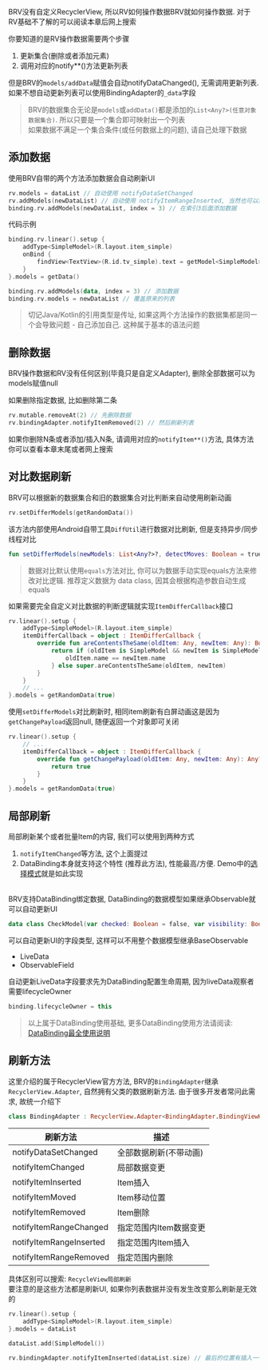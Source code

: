 
BRV没有自定义RecyclerView, 所以RV如何操作数据BRV就如何操作数据. 对于RV基础不了解的可以阅读本章后网上搜索

你要知道的是RV操作数据需要两个步骤

1. 更新集合(删除或者添加元素)
2. 调用对应的notify**()方法更新列表

但是BRV的`models/addData`赋值会自动notifyDataChanged(), 无需调用更新列表. 如果不想自动更新列表可以使用BindingAdapter的`_data`字段

> BRV的数据集合无论是`models`或`addData()`都是添加的`List<Any?>(任意对象数据集合)`. 所以只要是一个集合即可映射出一个列表 <br>
> 如果数据不满足一个集合条件(或任何数据上的问题), 请自己处理下数据


## 添加数据

使用BRV自带的两个方法添加数据会自动刷新UI

```kotlin
rv.models = dataList // 自动使用 notifyDataSetChanged
rv.addModels(newDataList) // 自动使用 notifyItemRangeInserted, 当然也可以禁止动画
binding.rv.addModels(newDataList, index = 3) // 在索引3后面添加数据
```

代码示例
```kotlin
binding.rv.linear().setup {
    addType<SimpleModel>(R.layout.item_simple)
    onBind {
        findView<TextView>(R.id.tv_simple).text = getModel<SimpleModel>().name
    }
}.models = getData()

binding.rv.addModels(data, index = 3) // 添加数据
binding.rv.models = newDataList // 覆盖原来的列表
```


> 切记Java/Kotlin的引用类型是传址, 如果这两个方法操作的数据集都是同一个会导致问题 - 自己添加自己.  这种属于基本的语法问题

## 删除数据

BRV操作数据和RV没有任何区别(毕竟只是自定义Adapter), 删除全部数据可以为models赋值null

如果删除指定数据, 比如删除第二条

```kotlin
rv.mutable.removeAt(2) // 先删除数据
rv.bindingAdapter.notifyItemRemoved(2) // 然后刷新列表
```

如果你删除N条或者添加/插入N条, 请调用对应的`notifyItem**()`方法, 具体方法你可以查看本章末尾或者网上搜索

## 对比数据刷新
BRV可以根据新的数据集合和旧的数据集合对比判断来自动使用刷新动画

```kotlin
rv.setDifferModels(getRandomData())
```

该方法内部使用Android自带工具`DiffUtil`进行数据对比刷新, 但是支持异步/同步线程对比
```kotlin
fun setDifferModels(newModels: List<Any?>?, detectMoves: Boolean = true, commitCallback: Runnable? = null)
```
> 数据对比默认使用`equals`方法对比, 你可以为数据手动实现equals方法来修改对比逻辑. 推荐定义数据为 data class, 因其会根据构造参数自动生成equals

如果需要完全自定义对比数据的判断逻辑就实现`ItemDifferCallback`接口

```kotlin hl_lines="3"
rv.linear().setup {
    addType<SimpleModel>(R.layout.item_simple)
    itemDifferCallback = object : ItemDifferCallback {
        override fun areContentsTheSame(oldItem: Any, newItem: Any): Boolean {
            return if (oldItem is SimpleModel && newItem is SimpleModel) {
                oldItem.name == newItem.name
            } else super.areContentsTheSame(oldItem, newItem)
        }
    }
    // ...
}.models = getRandomData(true)
```

使用`setDifferModels`对比刷新时, 相同item刷新有白屏动画这是因为`getChangePayload`返回null, 随便返回一个对象即可关闭

```kotlin
rv.linear().setup {
    // ...
    itemDifferCallback = object : ItemDifferCallback {
        override fun getChangePayload(oldItem: Any, newItem: Any): Any? {
            return true
        }
    }
}.models = getRandomData(true)
```

## 局部刷新

局部刷新某个或者批量Item的内容, 我们可以使用到两种方式

1. `notifyItemChanged`等方法, 这个上面提过
2. DataBinding本身就支持这个特性 (推荐此方法), 性能最高/方便. Demo中的[选择模式](https://github.com/liangjingkanji/BRV/blob/master/sample/src/main/java/com/drake/brv/sample/ui/fragment/CheckModeFragment.kt)就是如此实现

<br>
BRV支持DataBinding绑定数据, DataBinding的数据模型如果继承Observable就可以自动更新UI

```kotlin
data class CheckModel(var checked: Boolean = false, var visibility: Boolean = false) : BaseObservable()
```

可以自动更新UI的字段类型, 这样可以不用整个数据模型继承BaseObservable

- LiveData
- ObservableField

自动更新LiveData字段要求先为DataBinding配置生命周期, 因为liveData观察者需要lifecycleOwner
```kotlin
binding.lifecycleOwner = this
```

> 以上属于DataBinding使用基础, 更多DataBinding使用方法请阅读: [DataBinding最全使用说明 ](https://juejin.cn/post/6844903549223059463)

## 刷新方法

这里介绍的属于RecyclerView官方方法, BRV的`BindingAdapter`继承`RecyclerView.Adapter`, 自然拥有父类的数据刷新方法.
由于很多开发者常问此需求, 故统一介绍下

```kotlin
class BindingAdapter : RecyclerView.Adapter<BindingAdapter.BindingViewHolder>()
```

| 刷新方法 | 描述 |
|-|-|
| notifyDataSetChanged | 全部数据刷新(不带动画) |
| notifyItemChanged | 局部数据变更 |
| notifyItemInserted | Item插入 |
| notifyItemMoved | Item移动位置 |
| notifyItemRemoved | Item删除 |
| notifyItemRangeChanged | 指定范围内Item数据变更 |
| notifyItemRangeInserted | 指定范围内Item插入 |
| notifyItemRangeRemoved | 指定范围内删除 |

具体区别可以搜索: `RecycleView局部刷新`<br>
要注意的是这些方法都是刷新UI, 如果你列表数据并没有发生改变那么刷新是无效的

```kotlin
rv.linear().setup {
    addType<SimpleModel>(R.layout.item_simple)
}.models = dataList

dataList.add(SimpleModel())

rv.bindingAdapter.notifyItemInserted(dataList.size) // 最后的位置有插入一个新的Item
```
